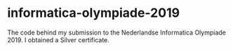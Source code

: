 # informatica-olympiade-2019
The code behind my submission to the Nederlandse Informatica Olympiade 2019. I obtained a Silver certificate.
